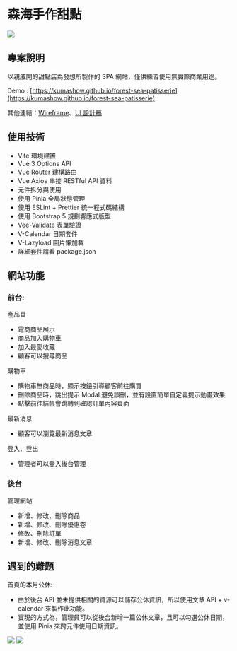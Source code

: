 # 森海手作甜點
![](https://i.imgur.com/UctDcM2.png)
## 專案說明
以親戚開的甜點店為發想所製作的 SPA 網站，僅供練習使用無實際商業用途。

Demo : [https://kumashow.github.io/forest-sea-patisserie](https://kumashow.github.io/forest-sea-patisserie)

其他連結：[Wireframe](https://whimsical.com/vue-3-AzcKcb1DdLpVkKxDQTt6vg)、[UI 設計稿](https://www.figma.com/file/C6Oq3oQk6VvkhKxGdnLaXl/%E6%A3%AE%E6%B5%B7%E6%89%8B%E4%BD%9C%E7%94%9C%E9%BB%9E?node-id=0-1&t=IcSGzn4E2DshpOpK-0)

## 使用技術

* Vite 環境建置
* Vue 3 Options API
* Vue Router 建構路由
* Vue Axios 串接 RESTful API 資料
* 元件拆分與使用
* 使用 Pinia 全局狀態管理
* 使用 ESLint + Prettier 統一程式碼結構
* 使用 Bootstrap 5 規劃響應式版型
* Vee-Validate 表單驗證
* V-Calendar 日期套件
* V-Lazyload 圖片懶加載
* 詳細套件請看 package.json

## 網站功能

### 前台:

產品頁
  * 電商商品展示
  * 商品加入購物車
  * 加入最愛收藏
  * 顧客可以搜尋商品

購物車
  * 購物車無商品時，顯示按鈕引導顧客前往購買
  * 刪除商品時，跳出提示 Modal 避免誤刪，並有設置簡單自定義提示動畫效果
  * 點擊前往結帳會跳轉到確認訂單內容頁面

最新消息
  * 顧客可以瀏覽最新消息文章

登入、登出
  * 管理者可以登入後台管理
  
### 後台

管理網站
  * 新增、修改、刪除商品
  * 新增、修改、刪除優惠卷
  * 修改、刪除訂單
  * 新增、修改、刪除消息文章

## 遇到的難題
  
首頁的本月公休: 
  * 由於後台 API 並未提供相關的資源可以儲存公休資訊，所以使用文章 API + v-calendar 來製作此功能。
  * 實現的方式為，管理員可以從後台新增一篇公休文章，且可以勾選公休日期，並使用 Pinia 來跨元件使用日期資訊。
  
  ![](https://i.imgur.com/fQKWvM2.png)
  ![](https://i.imgur.com/dmqR5LI.png)
